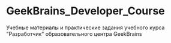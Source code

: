 # GeekBrains_Developer_Course
Учебные материалы и практические задания учебного курса "Разработчик" образовательного центра GeekBrains
